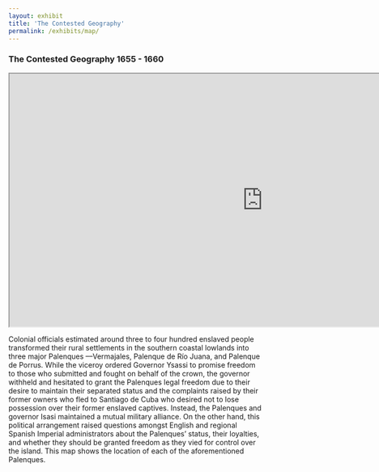 ```yaml
---
layout: exhibit
title: 'The Contested Geography'
permalink: /exhibits/map/
---
```


### The Contested Geography 1655 - 1660

<iframe src="https://www.google.com/maps/d/embed?mid=1h5fZUBepoaJYZRB3fnx4O_YEPR8V288&ehbc=2E312F" width="1000" height="500"></iframe>


Colonial officials estimated around three to four hundred enslaved people transformed their rural settlements in the southern coastal lowlands into three major Palenques ––Vermajales, Palenque de Río Juana, and Palenque de Porrus. While the viceroy ordered Governor Ysassi to promise freedom to those who submitted and fought on behalf of the crown, the governor withheld and hesitated to grant the Palenques legal freedom due to their desire to maintain their separated status and the complaints raised by their former owners who fled to Santiago de Cuba who desired not to lose possession over their former enslaved captives. Instead, the Palenques and governor Isasi maintained a mutual military alliance. On the other hand, this political arrangement raised questions amongst English and regional Spanish Imperial administrators about the Palenques’ status, their loyalties, and whether they should be granted freedom as they vied for control over the island. This map shows the location of each of the aforementioned Palenques. 





